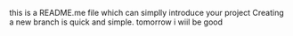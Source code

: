 this is a README.me file which can simplly introduce your project
Creating a new branch is quick and simple.
tomorrow i wiil be good
